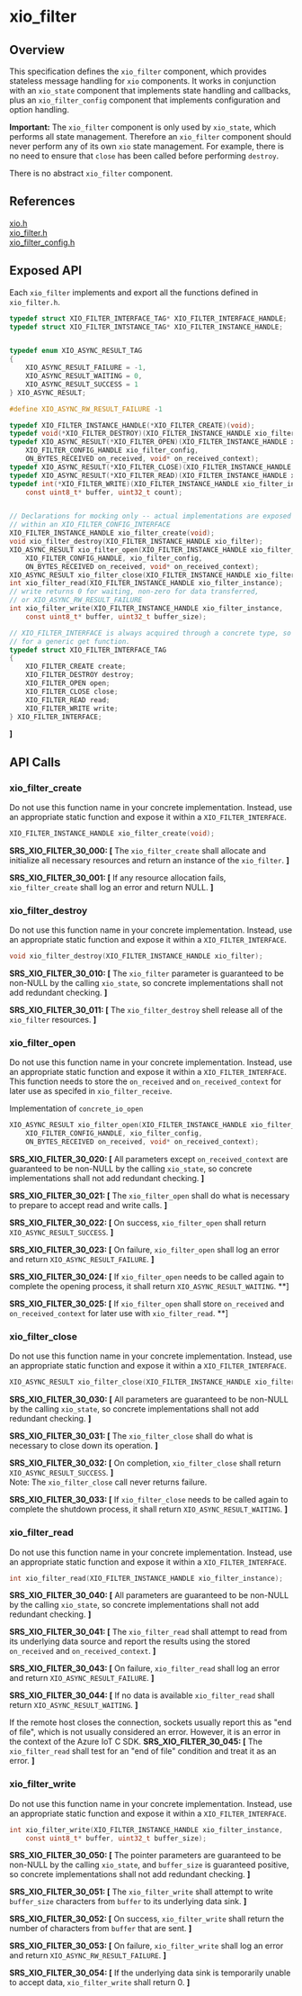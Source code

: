 # xio_filter

## Overview

This specification defines the `xio_filter` component, which provides stateless message handling
for `xio` components. It works in conjunction with an `xio_state` component that implements
state handling and callbacks, plus an `xio_filter_config` component that implements configuration
and option handling.

**Important:** The `xio_filter` component is only used by `xio_state`, which performs all state 
management. Therefore an `xio_filter` component should never perform any of its own 
`xio` state management. For example, there is no need to ensure that `close` has been
called before performing `destroy`.

There is no abstract `xio_filter` component. 

## References

[xio.h](/inc/azure_c_shared_utility/xio.h)</br>
[xio_filter.h](/inc/azure_c_shared_utility/xio_filter.h)</br>
[xio_filter_config.h](/inc/azure_c_shared_utility/xio_filter_config.h)</br>

## Exposed API

 Each `xio_filter` implements and export all the functions defined in `xio_filter.h`. 
```c
typedef struct XIO_FILTER_INTERFACE_TAG* XIO_FILTER_INTERFACE_HANDLE;
typedef struct XIO_FILTER_INTSTANCE_TAG* XIO_FILTER_INSTANCE_HANDLE;


typedef enum XIO_ASYNC_RESULT_TAG
{
    XIO_ASYNC_RESULT_FAILURE = -1,
    XIO_ASYNC_RESULT_WAITING = 0,
    XIO_ASYNC_RESULT_SUCCESS = 1
} XIO_ASYNC_RESULT;

#define XIO_ASYNC_RW_RESULT_FAILURE -1

typedef XIO_FILTER_INSTANCE_HANDLE(*XIO_FILTER_CREATE)(void);
typedef void(*XIO_FILTER_DESTROY)(XIO_FILTER_INSTANCE_HANDLE xio_filter_instance);
typedef XIO_ASYNC_RESULT(*XIO_FILTER_OPEN)(XIO_FILTER_INSTANCE_HANDLE xio_filter_instance, 
    XIO_FILTER_CONFIG_HANDLE xio_filter_config, 
    ON_BYTES_RECEIVED on_received, void* on_received_context);
typedef XIO_ASYNC_RESULT(*XIO_FILTER_CLOSE)(XIO_FILTER_INSTANCE_HANDLE xio_filter_instance);
typedef XIO_ASYNC_RESULT(*XIO_FILTER_READ)(XIO_FILTER_INSTANCE_HANDLE xio_filter_instance);
typedef int(*XIO_FILTER_WRITE)(XIO_FILTER_INSTANCE_HANDLE xio_filter_instance, 
    const uint8_t* buffer, uint32_t count);


// Declarations for mocking only -- actual implementations are exposed only
// within an XIO_FILTER_CONFIG_INTERFACE
XIO_FILTER_INSTANCE_HANDLE xio_filter_create(void);
void xio_filter_destroy(XIO_FILTER_INSTANCE_HANDLE xio_filter);
XIO_ASYNC_RESULT xio_filter_open(XIO_FILTER_INSTANCE_HANDLE xio_filter_instance, 
    XIO_FILTER_CONFIG_HANDLE, xio_filter_config,
    ON_BYTES_RECEIVED on_received, void* on_received_context);
XIO_ASYNC_RESULT xio_filter_close(XIO_FILTER_INSTANCE_HANDLE xio_filter_instance);
int xio_filter_read(XIO_FILTER_INSTANCE_HANDLE xio_filter_instance);
// write returns 0 for waiting, non-zero for data transferred, 
// or XIO_ASYNC_RW_RESULT_FAILURE
int xio_filter_write(XIO_FILTER_INSTANCE_HANDLE xio_filter_instance, 
    const uint8_t* buffer, uint32_t buffer_size);

// XIO_FILTER_INTERFACE is always acquired through a concrete type, so there's no need
// for a generic get function.
typedef struct XIO_FILTER_INTERFACE_TAG
{
    XIO_FILTER_CREATE create;
    XIO_FILTER_DESTROY destroy;
    XIO_FILTER_OPEN open;
    XIO_FILTER_CLOSE close;
    XIO_FILTER_READ read;
    XIO_FILTER_WRITE write;
} XIO_FILTER_INTERFACE;

```
**]**

## API Calls

###   xio_filter_create

Do not use this function name in your concrete implementation. Instead, use an appropriate static
function and expose it within a `XIO_FILTER_INTERFACE`.

```c
XIO_FILTER_INSTANCE_HANDLE xio_filter_create(void);
```
**SRS_XIO_FILTER_30_000: [** The `xio_filter_create` shall allocate and initialize all necessary resources and return an instance of the `xio_filter`. **]**

**SRS_XIO_FILTER_30_001: [** If any resource allocation fails, `xio_filter_create` shall log an error and return NULL. **]**


###   xio_filter_destroy

Do not use this function name in your concrete implementation. Instead, use an appropriate static
function and expose it within a `XIO_FILTER_INTERFACE`.

```c
void xio_filter_destroy(XIO_FILTER_INSTANCE_HANDLE xio_filter);
```

**SRS_XIO_FILTER_30_010: [** The `xio_filter` parameter is guaranteed to be non-NULL by the calling `xio_state`, so concrete implementations shall not add redundant checking. **]**

**SRS_XIO_FILTER_30_011: [** The `xio_filter_destroy` shell release all of the `xio_filter` resources. **]**

###   xio_filter_open

Do not use this function name in your concrete implementation. Instead, use an appropriate static
function and expose it within a `XIO_FILTER_INTERFACE`. This function needs to store the 
`on_received` and `on_received_context` for later use as specifed in `xio_filter_receive`.


Implementation of `concrete_io_open`

```c
XIO_ASYNC_RESULT xio_filter_open(XIO_FILTER_INSTANCE_HANDLE xio_filter_instance, 
    XIO_FILTER_CONFIG_HANDLE, xio_filter_config,
    ON_BYTES_RECEIVED on_received, void* on_received_context);
```

**SRS_XIO_FILTER_30_020: [** All parameters except `on_received_context` are guaranteed to be non-NULL by the calling `xio_state`, so concrete implementations shall not add redundant checking. **]**

**SRS_XIO_FILTER_30_021: [** The `xio_filter_open` shall do what is necessary to prepare to accept read and write calls. **]**

**SRS_XIO_FILTER_30_022: [** On success, `xio_filter_open` shall return `XIO_ASYNC_RESULT_SUCCESS`. **]**

**SRS_XIO_FILTER_30_023: [** On failure, `xio_filter_open` shall log an error and return `XIO_ASYNC_RESULT_FAILURE`. **]**

**SRS_XIO_FILTER_30_024: [** If `xio_filter_open` needs to be called again to complete the opening process, it shall return `XIO_ASYNC_RESULT_WAITING`. **]

**SRS_XIO_FILTER_30_025: [** If `xio_filter_open` shall store `on_received` and `on_received_context` for later use with `xio_filter_read`. **]

###   xio_filter_close

Do not use this function name in your concrete implementation. Instead, use an appropriate static
function and expose it within a `XIO_FILTER_INTERFACE`.

```c
XIO_ASYNC_RESULT xio_filter_close(XIO_FILTER_INSTANCE_HANDLE xio_filter_instance);
```

**SRS_XIO_FILTER_30_030: [** All parameters are guaranteed to be non-NULL by the calling `xio_state`, so concrete implementations shall not add redundant checking. **]**

**SRS_XIO_FILTER_30_031: [** The `xio_filter_close` shall do what is necessary to close down its operation. **]**

**SRS_XIO_FILTER_30_032: [** On completion, `xio_filter_close` shall return `XIO_ASYNC_RESULT_SUCCESS`. **]**</br>
Note: The `xio_filter_close` call never returns failure.

**SRS_XIO_FILTER_30_033: [** If `xio_filter_close` needs to be called again to complete the shutdown process, it shall return `XIO_ASYNC_RESULT_WAITING`. **]**


###   xio_filter_read

Do not use this function name in your concrete implementation. Instead, use an appropriate static
function and expose it within a `XIO_FILTER_INTERFACE`.

```c
int xio_filter_read(XIO_FILTER_INSTANCE_HANDLE xio_filter_instance);
```
**SRS_XIO_FILTER_30_040: [** All parameters are guaranteed to be non-NULL by the calling `xio_state`, so concrete implementations shall not add redundant checking. **]**

**SRS_XIO_FILTER_30_041: [** The `xio_filter_read` shall attempt to read from its underlying data source and report the results using the stored `on_received` and `on_received_context`. **]**

**SRS_XIO_FILTER_30_043: [** On failure, `xio_filter_read` shall log an error and return `XIO_ASYNC_RESULT_FAILURE`. **]**

**SRS_XIO_FILTER_30_044: [** If no data is available `xio_filter_read` shall return `XIO_ASYNC_RESULT_WAITING`. **]**

If the remote host closes the connection, sockets usually report this as "end of file", which is not usually
considered an error. However, it is an error in the context of the Azure IoT C SDK.
**SRS_XIO_FILTER_30_045: [** The `xio_filter_read` shall test for an "end of file" condition and treat it as an error. **]**

###   xio_filter_write

Do not use this function name in your concrete implementation. Instead, use an appropriate static
function and expose it within a `XIO_FILTER_INTERFACE`.

```c
int xio_filter_write(XIO_FILTER_INSTANCE_HANDLE xio_filter_instance, 
    const uint8_t* buffer, uint32_t buffer_size);
```

**SRS_XIO_FILTER_30_050: [** The pointer parameters are guaranteed to be non-NULL by the calling `xio_state`, and `buffer_size` is guaranteed positive, so concrete implementations shall not add redundant checking. **]**

**SRS_XIO_FILTER_30_051: [** The `xio_filter_write` shall attempt to write `buffer_size` characters from `buffer` to its underlying data sink. **]**

**SRS_XIO_FILTER_30_052: [** On success, `xio_filter_write` shall return the number of characters from `buffer` that are sent. **]**

**SRS_XIO_FILTER_30_053: [** On failure, `xio_filter_write` shall log an error and return `XIO_ASYNC_RW_RESULT_FAILURE`. **]**

**SRS_XIO_FILTER_30_054: [** If the underlying data sink is temporarily unable to accept data, `xio_filter_write` shall return 0. **]**
